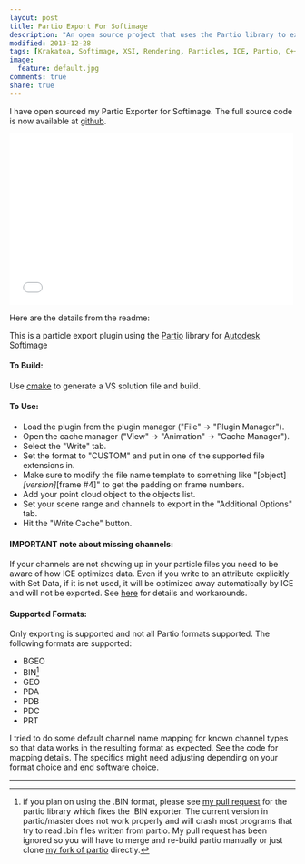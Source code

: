 ```yaml
---
layout: post
title: Partio Export For Softimage
description: "An open source project that uses the Partio library to export particles from Softimage."
modified: 2013-12-28
tags: [Krakatoa, Softimage, XSI, Rendering, Particles, ICE, Partio, C++]
image:
  feature: default.jpg
comments: true
share: true
---
```


I have open sourced my Partio Exporter for Softimage. The full source code is now available at [github](https://github.com/jamesvecore/PartioExportForSoftimage).

<iframe src="//player.vimeo.com/video/82982792?title=0&amp;byline=0&amp;portrait=0&amp;color=c9ff23" width="500" height="302" frameborder="0" webkitallowfullscreen mozallowfullscreen allowfullscreen></iframe>

Here are the details from the readme:

This is a particle export plugin using the [Partio](http://www.disneyanimation.com/technology/partio.html) library for [Autodesk Softimage](http://www.autodesk.com/products/autodesk-softimage)

#### To Build:

Use [cmake](http://www.cmake.org/cmake/resources/software.html) to generate a VS solution file and build.

#### To Use:

- Load the plugin from the plugin manager ("File" -> "Plugin Manager").
- Open the cache manager ("View" -> "Animation" -> "Cache Manager").
- Select the "Write" tab.
- Set the format to "CUSTOM" and put in one of the supported file extensions in.
- Make sure to modify the file name template to something like "[object]_[version]_[frame #4]" to get the padding on frame numbers.
- Add your point cloud object to the objects list.
- Set your scene range and channels to export in the "Additional Options" tab.
- Hit the "Write Cache" button.

#### IMPORTANT note about missing channels:

If your channels are not showing up in your particle files you need to be aware of how ICE optimizes data. Even if you write to an attribute explicitly with Set Data, if it is not used, it will be optimized away automatically by ICE and will not be exported.
See [here](http://softimage.wiki.softimage.com/index.php?title=Optimization_of_ICE_Data) for details and workarounds.

#### Supported Formats:

Only exporting is supported and not all Partio formats supported. The following formats are supported:

- BGEO
- BIN[^1]
- GEO
- PDA
- PDB
- PDC
- PRT

I tried to do some default channel name mapping for known channel types so that data works in the resulting format as expected.
See the code for mapping details. The specifics might need adjusting depending on your format choice and end software choice.

-------------
[^1]: if you plan on using the .BIN format, please see [my pull request](https://github.com/wdas/partio/pull/36) for the partio library which fixes the .BIN exporter. The current version in partio/master does not work properly and will crash most programs that try to read .bin files written from partio. My pull request has been ignored so you will have to merge and re-build partio manually or just clone [my fork of partio](https://github.com/jamesvecore/partio) directly.
